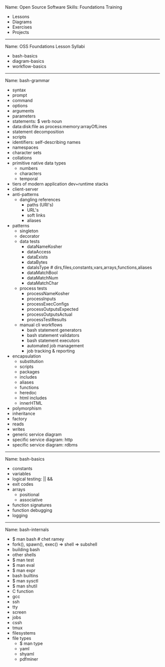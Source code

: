 Name: Open Source Software Skills: Foundations Training
- Lessons
- Diagrams
- Exercises
- Projects
---
Name: OSS Foundations Lesson Syllabi
- bash-basics
- diagram-basics
- workflow-basics
---
Name: bash-grammar
- syntax
- prompt
- command
- options
- arguments
- parameters
- statements: $ verb noun
- data:disk:file as process:memory:arrayOfLines
- statement decomposition
- scripts
- identifiers: self-describing names
- namespaces
- character sets
- collations
- primitive native data types
    - numbers
    - characters
    - temporal
- tiers of modern application dev+runtime stacks
- client-server
- anti-patterns
    - dangling references
        - paths (URI's)
        - URL's
        - soft links
        - aliases
- patterns
    - singleton
    - decorator
    - data tests
        - dataNameKosher
        - dataAccess
        - dataExists
        - dataBytes
        - dataIsType # dirs,files,constants,vars,arrays,functions,aliases
        - dataMatchBool
        - dataMatchNum
        - dataMatchChar
    - process tests
        - processNameKosher
        - processInputs
        - processExecConfigs
        - processOutputsExpected
        - processOutputsActual
        - processTestResults
    - manual cli workflows
        - bash statement generators
        - bash statement validators
        - bash statement executors
        - automated job management
        - job tracking & reporting
- encapsulation
    - substitution
    - scripts
    - packages
    - includes
    - aliases
    - functions
    - heredoc
    - html includes
    - innerHTML
- polymorphism
- inheritance
- factory
- reads
- writes
- generic service diagram
- specific service diagram: http
- specific service diagram: rdbms
---
Name: bash-basics
- constants
- variables
- logical testing: || &&
- exit codes
- arrays
  - positional
  - associative
- function signatures
- function debugging
- logging
---
Name: bash-internals
- $ man bash # chet ramey
- fork(), spawn(), exec() => shell => subshell
- building bash
- other shells
- $ man test
- $ man eval
- $ man expr
- bash builtins
- $ man sysctl
- $ man shutil
- C function
- gcc
- ssh
- tty
- screen
- jobs
- cssh
- tmux
- filesystems
- file types
    - $ man type
    - yaml
    - shyaml
    - pdfminer

